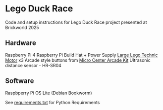# Lego Duck Race

Code and setup instructions for Lego Duck Race project presented at Brickworld 2025

## Hardware

Raspberry Pi 4
Raspberry Pi Build Hat + Power Supply
[Large Lego Technic Motor](https://www.lego.com/en-us/product/technic-large-motor-88013) x3
Arcade style buttons from [Micro Center Arcade Kit](https://www.microcenter.com/product/645997/universal-arcade-control-kit-black)
Ultrasonic distance sensor - HR-SR04

## Software

Raspbperry Pi OS Lite (Debian Bookworm)

See [requirements.txt](requirements.txt) for Python Requirements
